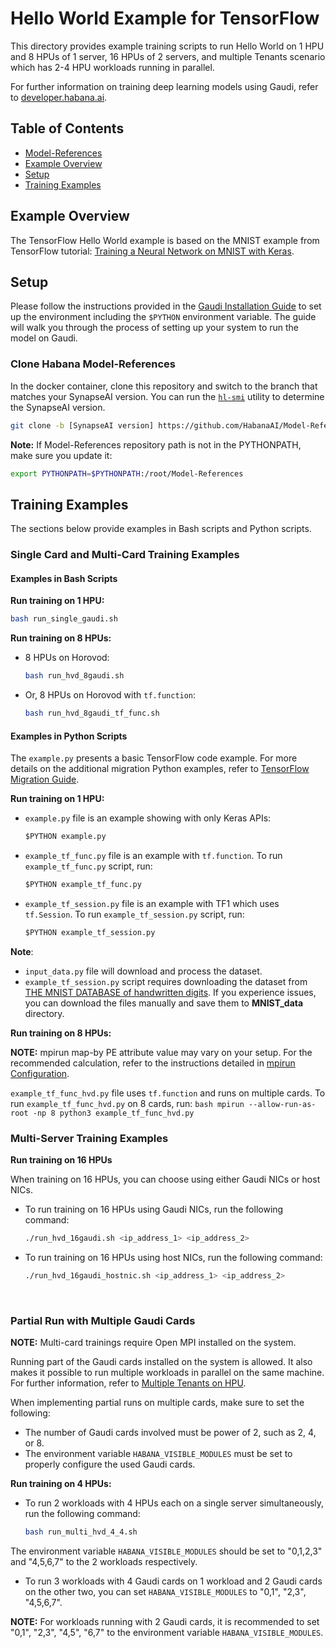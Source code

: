# Hello World Example for TensorFlow

This directory provides example training scripts to run Hello World on 1 HPU and 8 HPUs of 1 server, 16 HPUs of 2 servers, and multiple Tenants scenario which has 2-4 HPU workloads running in parallel.

For further information on training deep learning models using Gaudi, refer to [developer.habana.ai](https://developer.habana.ai/resources/).

## Table of Contents

* [Model-References](../../../README.md)
* [Example Overview](#example-overview)
* [Setup](#setup)
* [Training Examples](#training-examples)

## Example Overview

The TensorFlow Hello World example is based on the MNIST example from TensorFlow tutorial: [Training a Neural Network on MNIST with Keras](https://www.tensorflow.org/datasets/keras_example).

## Setup

Please follow the instructions provided in the [Gaudi Installation Guide](https://docs.habana.ai/en/latest/Installation_Guide/GAUDI_Installation_Guide.html) to set up the environment including the `$PYTHON` environment variable. The guide will walk you through the process of setting up your system to run the model on Gaudi.

### Clone Habana Model-References

In the docker container, clone this repository and switch to the branch that matches your SynapseAI version. You can run the [`hl-smi`](https://docs.habana.ai/en/latest/Management_and_Monitoring/System_Management_Tools_Guide/System_Management_Tools.html#hl-smi-utility-options) utility to determine the SynapseAI version.

```bash
git clone -b [SynapseAI version] https://github.com/HabanaAI/Model-References /root/Model-References
```

**Note:** If Model-References repository path is not in the PYTHONPATH, make sure you update it:
```bash
export PYTHONPATH=$PYTHONPATH:/root/Model-References
```

## Training Examples

The sections below provide examples in Bash scripts and Python scripts.

### Single Card and Multi-Card Training Examples

#### Examples in Bash Scripts

**Run training on 1 HPU:**

```bash
bash run_single_gaudi.sh
```

**Run training on 8 HPUs:**

- 8 HPUs on Horovod:
    ```bash
    bash run_hvd_8gaudi.sh
    ```
- Or, 8 HPUs on Horovod with `tf.function`:

    ```bash
    bash run_hvd_8gaudi_tf_func.sh
    ```

#### Examples in Python Scripts

The `example.py` presents a basic TensorFlow code example. For more details on the additional migration Python examples, refer to [TensorFlow Migration Guide](https://docs.habana.ai/en/latest/TensorFlow/Migration_Guide/Porting_Simple_TensorFlow_Model_to_Gaudi.html#creating-a-tensorflow-example).

**Run training on 1 HPU:**

- `example.py` file is an example showing with only Keras APIs:
    ```python
    $PYTHON example.py
    ```

- `example_tf_func.py` file is an example with `tf.function`. To run `example_tf_func.py` script, run:
    ```python
    $PYTHON example_tf_func.py
    ```

- `example_tf_session.py` file is an example with TF1 which uses `tf.Session`. To run `example_tf_session.py` script, run:
    ```python
    $PYTHON example_tf_session.py
    ```

**Note**:
* `input_data.py` file will download and process the dataset.
* `example_tf_session.py` script requires downloading the dataset from [THE MNIST DATABASE of handwritten digits](http://yann.lecun.com/exdb/mnist/). If you experience issues, you can download the files manually and save them to **MNIST_data** directory.

**Run training on 8 HPUs:**

**NOTE:** mpirun map-by PE attribute value may vary on your setup. For the recommended calculation, refer to the instructions detailed in [mpirun Configuration](https://docs.habana.ai/en/latest/TensorFlow/Tensorflow_Scaling_Guide/Horovod_Scaling/index.html#mpirun-configuration).

`example_tf_func_hvd.py` file uses `tf.function` and runs on multiple cards. To run `example_tf_func_hvd.py` on 8 cards, run:
    ```bash
    mpirun --allow-run-as-root -np 8 python3 example_tf_func_hvd.py
    ```

### Multi-Server Training Examples

**Run training on 16 HPUs**

When training on 16 HPUs, you can choose using either Gaudi NICs or host NICs.

- To run training on 16 HPUs using Gaudi NICs, run the following command:

    ```bash
    ./run_hvd_16gaudi.sh <ip_address_1> <ip_address_2>
    ```

- To run training on 16 HPUs using host NICs, run the following command:

    ```bash
    ./run_hvd_16gaudi_hostnic.sh <ip_address_1> <ip_address_2>
    ```

&nbsp;

### Partial Run with Multiple Gaudi Cards

**NOTE:** Multi-card trainings require Open MPI installed on the system.

Running part of the Gaudi cards installed on the system is allowed. It also makes it possible to run
multiple workloads in parallel on the same machine. For further information, refer to [Multiple Tenants on HPU](https://docs.habana.ai/en/latest/Orchestration/Multiple_Tenants_on_HPU/index.html).

When implementing partial runs on multiple cards, make sure to set the following:

- The number of Gaudi cards involved must be power of 2, such as 2, 4, or 8.
- The environment variable ``HABANA_VISIBLE_MODULES`` must be set to properly configure the used Gaudi cards.

**Run training on 4 HPUs:**

- To run 2 workloads with 4 HPUs each on a single server simultaneously, run the following command:

    ```bash
    bash run_multi_hvd_4_4.sh
    ```

The environment variable ``HABANA_VISIBLE_MODULES`` should be set to "0,1,2,3" and "4,5,6,7" to the 2 workloads respectively.

- To run 3 workloads with 4 Gaudi cards on 1 workload and 2 Gaudi cards on the other two, you can set ``HABANA_VISIBLE_MODULES`` to "0,1", "2,3", "4,5,6,7".

**NOTE:** For workloads running with 2 Gaudi cards, it is recommended to set "0,1", "2,3", "4,5", "6,7" to the environment variable ``HABANA_VISIBLE_MODULES``.